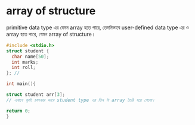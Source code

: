 # array of structure

primitive data type এর যেমন array হতে পারে, তেমনিভাবে user-defined data type এর ও array হতে পারে, যেমন array of structure।

```c
#include <stdio.h>
struct student { 
  char name[50];
  int marks;
  int roll;
}; // 

int main(){

struct student arr[3];
// এখানে খুবই চমৎকার ভাবে student type এর তিন টা array তৈরি হয়ে গেলো।

return 0;
}
```

